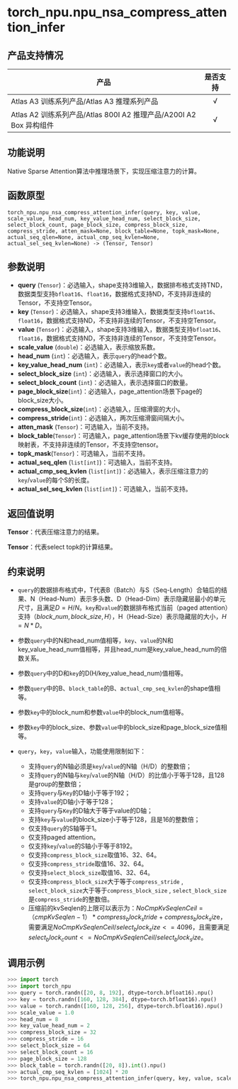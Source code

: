 # torch_npu.npu_nsa_compress_attention_infer
## 产品支持情况

| 产品                                                         | 是否支持 |
| ------------------------------------------------------------ | :------: |
|<term>Atlas A3 训练系列产品/Atlas A3 推理系列产品</term>                  |    √     |
|<term>Atlas A2 训练系列产品/Atlas 800I A2 推理产品/A200I A2 Box 异构组件</term> |    √     |


## 功能说明

Native Sparse Attention算法中推理场景下，实现压缩注意力的计算。

## 函数原型

```
torch_npu.npu_nsa_compress_attention_infer(query, key, value, scale_value, head_num, key_value_head_num, select_block_size, select_block_count, page_block_size, compress_block_size, compress_stride, atten_mask=None, block_table=None, topk_mask=None, actual_seq_qlen=None, actual_cmp_seq_kvlen=None, actual_sel_seq_kvlen=None) -> (Tensor, Tensor)
```

## 参数说明

- **query** (`Tensor`)：必选输入，shape支持3维输入，数据排布格式支持TND，数据类型支持`bfloat16`、`float16`，数据格式支持ND，不支持非连续的Tensor，不支持空Tensor。
- **key** (`Tensor`)：必选输入，shape支持3维输入，数据类型支持`bfloat16`、`float16`，数据格式支持ND，不支持非连续的Tensor，不支持空Tensor。
- **value** (`Tensor`)：必选输入，shape支持3维输入，数据类型支持`bfloat16`、`float16`，数据格式支持ND，不支持非连续的Tensor，不支持空Tensor。
- **scale_value** (`double`)：必选输入，表示缩放系数。
- **head_num** (`int`)：必选输入，表示`query`的head个数。
- **key_value_head_num** (`int`)：必选输入，表示`key`或者`value`的head个数。
- **select_block_size** (`int`)：必选输入，表示选择窗口的大小。
- **select_block_count** (`int`)：必选输入，表示选择窗口的数量。
- **page_block_size**(`int`)：必选输入，page_attention场景下page的block_size大小。
- **compress_block_size**(`int`)：必选输入，压缩滑窗的大小。
- **compress_stride**(`int`)：必选输入，两次压缩滑窗间隔大小。
- **atten_mask** (`Tensor`)：可选输入，当前不支持。
- **block_table**(`Tensor`)：可选输入，page_attention场景下kv缓存使用的block映射表，不支持非连续的Tensor，不支持空tensor。
- **topk_mask**(`Tensor`)：可选输入，当前不支持。
- **actual_seq_qlen** (`list[int]`)：可选输入，当前不支持。
- **actual_cmp_seq_kvlen** (`list[int]`)：必选输入，表示压缩注意力的`key`/`value`的每个S的长度。
- **actual_sel_seq_kvlen** (`list[int]`)：可选输入，当前不支持。

## 返回值说明
**Tensor**：代表压缩注意力的结果。

**Tensor**：代表select topk的计算结果。

## 约束说明


- `query`的数据排布格式中，T代表B（Batch）与S（Seq-Length）合轴后的结果、N（Head-Num）表示多头数、D（Head-Dim）表示隐藏层最小的单元尺寸，且满足$D=H/N$。`key`和`value`的数据排布格式当前（paged attention）支持$（block\_num, block\_size, H）$，H（Head-Size）表示隐藏层的大小，$H = N * D$。

- 参数`query`中的N和head_num值相等，`key`、`value`的N和key_value_head_num值相等，并且head_num是key_value_head_num的倍数关系。
- 参数`query`中的D和`key`的D(H/key_value_head_num)值相等。
- 参数`query`中的B、`block_table`的B、a`ctual_cmp_seq_kvlen`的shape值相等。
- 参数`key`中的block_num和参数`value`中的block_num值相等。
- 参数`key`中的block_size、参数`value`中的block_size和page_block_size值相等。
- `query`，`key`，`value`输入，功能使用限制如下：
  -   支持`query`的N轴必须是`key`/`value`的N轴（H/D）的整数倍；
  -   支持`query`的N轴与`key`/`value`的N轴（H/D）的比值小于等于128，且128是group的整数倍；
  -   支持`query`与`Key`的D轴小于等于192；
  -   支持`value`的D轴小于等于128；
  -   支持`query`与`Key`的D轴大于等于value的D轴；
  -   支持`key`与`value`的block_size小于等于128，且是16的整数倍；
  -   仅支持`query`的S轴等于1。
  -   仅支持paged attention。
  -   仅支持`key`/`value`的S轴小于等于8192。
  -   仅支持`compress_block_size`取值16、32、64。
  -   仅支持`compress_stride`取值16、32、64。
  -   仅支持`select_block_size`取值16、32、64。
  -   仅支持`compress_block_size`大于等于`compress_stride` , `select_block_size`大于等于`compress_block_size` , `select_block_size`是`compress_stride`的整数倍。
  -   压缩前的kvSeqlen的上限可以表示为：$NoCmpKvSeqlenCeil =（cmpKvSeqlen - 1）* compress_block_stride + compress_block_siz$e，需要满足$NoCmpKvSeqlenCeil / select_block_size <= 4096$，且需要满足$select_block_count <= NoCmpKvSeqlenCeil / select_block_size$。


## 调用示例

   ```python
   >>> import torch
   >>> import torch_npu
   >>> query = torch.randn([20, 8, 192], dtype=torch.bfloat16).npu()
   >>> key = torch.randn([160, 128, 384], dtype=torch.bfloat16).npu()
   >>> value = torch.randn([160, 128, 256], dtype=torch.bfloat16).npu()
   >>> scale_value = 1.0
   >>> head_num = 8
   >>> key_value_head_num = 2
   >>> compress_block_size = 32
   >>> compress_stride = 16
   >>> select_block_size = 64
   >>> select_block_count = 16
   >>> page_block_size = 128
   >>> block_table = torch.randn([20, 8]).int().npu()
   >>> actual_cmp_seq_kvlen = [1024] * 20
   >>> torch_npu.npu_nsa_compress_attention_infer(query, key, value, scale_value, head_num, key_value_head_num, select_block_size, select_block_count, page_block_size, compress_block_size, compress_stride, actual_cmp_seq_kvlen=actual_cmp_seq_kvlen)
   
   ```

 

